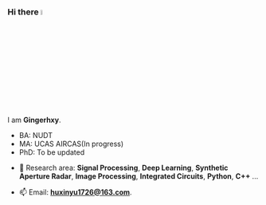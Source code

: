 ### Hi there <a href="https://www.gautamkrishnar.com/"><img src="https://media.giphy.com/media/hvRJCLFzcasrR4ia7z/giphy.gif" width="5%"></a>

I am **Gingerhxy**. 

* BA: NUDT  
* MA: UCAS AIRCAS(In progress)  
* PhD: To be updated

+ :microscope: Research area: **Signal Processing**, **Deep Learning**, **Synthetic Aperture Radar**, **Image Processing**, **Integrated Circuits**, **Python**, **C++** ...

+ :mailbox: Email: [**huxinyu1726@163.com**](mailto:1820988819@qq.com).


<!---
Gingerhxy/Gingerhxy is a ✨ special ✨ repository because its `README.md` (this file) appears on your GitHub profile.
You can click the Preview link to take a look at your changes.
--->
